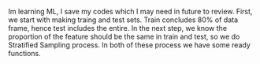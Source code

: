 Im learning ML, I save my codes which I may need in future to review. 
First, we start with making traing and test sets. Train concludes 80% of data frame, hence test includes the entire. 
In the next step, we know the proportion of the feature should be the same in train and test, so we do Stratified Sampling process. In both of these process we have some ready functions.
